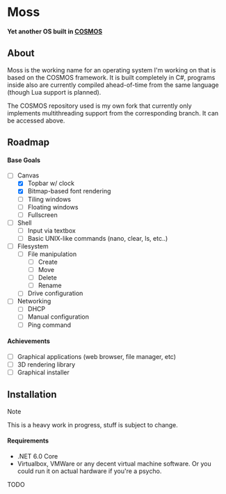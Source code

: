 # Moss
<b>Yet another OS built in [COSMOS](https://github.com/oliverrctrl/Cosmos "COSMOS")</b></br>
## About
Moss is the working name for an operating system I'm working on that is based on the COSMOS framework. It is built completely in C#, programs inside also are currently compiled ahead-of-time from the same language (though Lua support is planned).

The COSMOS repository used is my own fork that currently only implements multithreading support from the corresponding branch. It can be accessed above.

## Roadmap
#### Base Goals
- [ ] Canvas
    - [x] Topbar w/ clock
    - [x] Bitmap-based font rendering
    - [ ] Tiling windows
    - [ ] Floating windows
    - [ ] Fullscreen
- [ ] Shell
   - [ ] Input via textbox
   - [ ] Basic UNIX-like commands (nano, clear, ls, etc..)
- [ ] Filesystem
   - [ ] File manipulation
       - [ ] Create
       - [ ] Move
       - [ ] Delete
       - [ ] Rename
  - [ ] Drive configuration
- [ ] Networking
   - [ ] DHCP
   - [ ] Manual configuration
   - [ ] Ping command

#### Achievements
- [ ] Graphical applications (web browser, file manager, etc)
- [ ] 3D rendering library
- [ ] Graphical installer

## Installation
> [!NOTE]
> This is a heavy work in progress, stuff is subject to change.

#### Requirements
- .NET 6.0 Core
- Virtualbox, VMWare or any decent virtual machine software. Or you could run it on actual hardware if you're a psycho.

TODO
